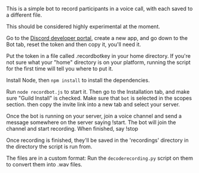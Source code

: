 This is a simple bot to record participants in a voice call, with each saved
to a different file.

This should be considered highly experimental at the moment.

Go to the [Discord developer portal](https://discord.com/developers/applications), create a new app, and go down to the Bot tab, reset the token and then copy it, you'll need it.

Put the token in a file called .recordbotkey in your home directory. If you're
not sure what your "home" directory is on your platform, running the script
for the first time will tell you where to put it.

Install Node, then `npm install` to install the dependencies.

Run `node recordbot.js` to start it. Then go to the Installation tab, and make sure "Guild Install" is checked. Make sure that `bot` is selected in the scopes section. then copy the invite link into a new tab and select your server.

Once the bot is running on your server, join a voice channel and send a
message somewhere on the server saying !start. The bot will join the channel
and start recording. When finished, say !stop

Once recording is finished, they'll be saved in the 'recordings' directory in the directory
the script is run from.

The files are in a custom format: Run the `decoderecording.py` script on them
to convert them into .wav files.